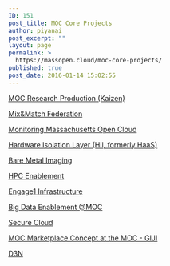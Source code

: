 ```yaml
---
ID: 151
post_title: MOC Core Projects
author: piyanai
post_excerpt: ""
layout: page
permalink: >
  https://massopen.cloud/moc-core-projects/
published: true
post_date: 2016-01-14 15:02:55
---
```

<a href="https://massopen.cloud/blog/moc-production-kaizen/">MOC Research Production (Kaizen)</a>

<a href="https://massopen.cloud/blog/mixmatch-federation/">Mix&amp;Match Federation</a>

<a href="https://massopen.cloud/blog/monitoring-massachusetts-open-cloud-mocmon/">Monitoring Massachusetts Open Cloud</a>

<a href="https://massopen.cloud/blog/project-hil/">Hardware Isolation Layer (Hil, formerly HaaS)</a>

<a href="https://massopen.cloud/blog/bare-metal-imaging/">Bare Metal Imaging</a>

<a href="https://massopen.cloud/blog/project-elastic-hpc/">HPC Enablement</a>

<a href="https://massopen.cloud/blog/big-data-testbed-infrastructure/">Engage1 Infrastructure</a>

<a href="https://massopen.cloud/blog/bigdata-research-at-moc/">Big Data Enablement @MOC</a>

<a href="https://massopen.cloud/blog/secure-cloud/">Secure Cloud</a>

<a href="https://massopen.cloud/blog/moc-marketplace/">MOC Marketplace Concept at the MOC - GIJI</a>

<a href="https://massopen.cloud/d3n/">D3N</a>